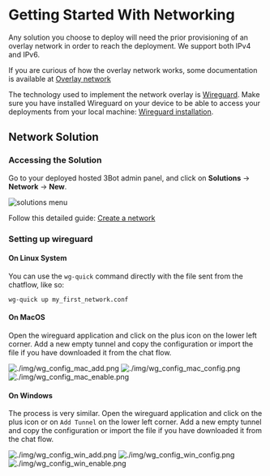 # Getting Started With Networking

Any solution you choose to deploy will need the prior provisioning of an overlay network in order to reach the deployment.
We support both IPv4 and IPv6. 

If you are curious of how the overlay network works, some documentation is available at [Overlay network](capacity_network)

The technology used to implement the network overlay is [Wireguard](https://www.Wireguard.com/). Make sure you have installed Wireguard on your device to be able to access your deployments from your local machine: [Wireguard installation](https://www.wireguard.com/install/).


## Network Solution

### Accessing the Solution

Go to your deployed hosted 3Bot admin panel, and click on __Solutions__ -> __Network__ -> __New__.

![solutions menu](img/network_landing_page.png)

Follow this detailed guide: [Create a network](solution_network)

### Setting up wireguard

#### On Linux System

You can use the `wg-quick` command directly with the file sent from the chatflow, like so:

```
wg-quick up my_first_network.conf
```

#### On MacOS

Open the wireguard application and click on the plus icon on the lower left corner. Add a new empty tunnel and copy the configuration or import the file if you have downloaded it from the chat flow.

![./img/wg_config_mac_add.png](img/wg_config_mac_add.png)
![./img/wg_config_mac_config.png](img/wg_config_mac_config.png)
![./img/wg_config_mac_enable.png](img/wg_config_mac_enable.png)

#### On Windows

The process is very similar. Open the wireguard application and click on the plus icon or on `Add Tunnel` on the lower left corner. Add a new empty tunnel and copy the configuration or import the file if you have downloaded it from the chat flow.

![./img/wg_config_win_add.png](img/wg_config_win_add.png)
![./img/wg_config_win_config.png](img/wg_config_win_config.png)
![./img/wg_config_win_enable.png](img/wg_config_win_enable.png)

